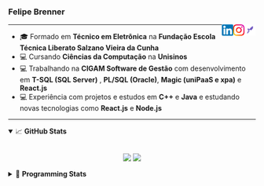 <h3>Felipe Brenner</h3>

<a href="https://app.rocketseat.com.br/me/felipe-de-oliveira-brenner-conta-ignite" target="_blank" rel="nofollow"><img align="right" width="23rem" src="./assets/rocketseat.png" alt="Rocketseat: @felipe-de-oliveira-brenner-conta-ignite"/></a>
<a href="https://www.instagram.com/felipeobrenner/" target="_blank" rel="nofollow"><img align="right" width="23rem" src="./assets/instagram.png" alt="Instagram: @felipeobrenner"/></a>
<a href="https://www.linkedin.com/in/felipe-de-oliveira-brenner/" target="_blank" rel="nofollow"><img align="right" width="23rem" src="./assets/linkedin.png" alt="LinkedIn: @felipe-de-oliveira-brenner"/></a>

---

- 🎓 Formado em **Técnico em Eletrônica** na **Fundação Escola Técnica Liberato Salzano Vieira da Cunha**
- 💻 Cursando **Ciências da Computação** na **Unisinos**
- 💻 Trabalhando na **CIGAM Software de Gestão** com desenvolvimento em **T-SQL (SQL Server)** , **PL/SQL (Oracle)**, **Magic (uniPaaS e xpa)** e **React.js**
- 💻 Experiência com projetos e estudos em **C++** e **Java** e estudando novas tecnologias como **React.js** e **Node.js**

---

<details open>
  <summary>📈 <b>GitHub Stats</b></summary>
  <br>
  <p align="center">
  <img src="https://github-readme-stats.vercel.app/api?username=felipebrenner&show_icons=true&theme=dark"/>
  <img src="https://github-readme-stats.vercel.app/api/top-langs/?username=felipebrenner&layout=compact&theme=dark">
  </p>

</details>

<details>
  <summary>🤖 <b>Programming Stats</b></summary>
  <br/>

  <!--START_SECTION:waka-->
**🐱 My Github Data** 

> 🏆 486 Contributions in the Year 2021
 > 
> 📦 114.2 kB Used in Github's Storage 
 > 
> 🚫 Not Opted to Hire
 > 
> 📜 20 Public Repositories 
 > 
> 🔑 0 Private Repositories  
 > 
**I'm a Night 🦉** 

```text
🌞 Morning    39 commits     ██░░░░░░░░░░░░░░░░░░░░░░░   8.19% 
🌆 Daytime    123 commits    ██████░░░░░░░░░░░░░░░░░░░   25.84% 
🌃 Evening    291 commits    ███████████████░░░░░░░░░░   61.13% 
🌙 Night      23 commits     █░░░░░░░░░░░░░░░░░░░░░░░░   4.83%

```
📅 **I'm Most Productive on Sunday** 

```text
Monday       73 commits     ███░░░░░░░░░░░░░░░░░░░░░░   15.34% 
Tuesday      103 commits    █████░░░░░░░░░░░░░░░░░░░░   21.64% 
Wednesday    50 commits     ██░░░░░░░░░░░░░░░░░░░░░░░   10.5% 
Thursday     48 commits     ██░░░░░░░░░░░░░░░░░░░░░░░   10.08% 
Friday       27 commits     █░░░░░░░░░░░░░░░░░░░░░░░░   5.67% 
Saturday     60 commits     ███░░░░░░░░░░░░░░░░░░░░░░   12.61% 
Sunday       115 commits    ██████░░░░░░░░░░░░░░░░░░░   24.16%

```


📊 **This Week I Spent My Time On** 

```text
💬 Programming Languages: 
JavaScript               13 hrs 11 mins      ██████████████░░░░░░░░░░░   59.09% 
TypeScript               3 hrs 29 mins       ████░░░░░░░░░░░░░░░░░░░░░   15.67% 
JSON                     3 hrs 7 mins        ███░░░░░░░░░░░░░░░░░░░░░░   14.02% 
Markdown                 2 hrs 5 mins        ██░░░░░░░░░░░░░░░░░░░░░░░   9.35% 
Other                    15 mins             ░░░░░░░░░░░░░░░░░░░░░░░░░   1.13%

🔥 Editors: 
VS Code                  22 hrs 19 mins      █████████████████████████   100.0%

🐱‍💻 Projects: 
www_CGFrontEnd           14 hrs 21 mins      ████████████████░░░░░░░░░   64.31% 
ignite-reactjs-perfreact 2 hrs 52 mins       ███░░░░░░░░░░░░░░░░░░░░░░   12.89% 
ignite-reactjs-desafios  2 hrs 22 mins       ██░░░░░░░░░░░░░░░░░░░░░░░   10.66% 
ignite-reactjs-ignews    1 hr 11 mins        █░░░░░░░░░░░░░░░░░░░░░░░░   5.34% 
www_CGFrontTemplate      1 hr 5 mins         █░░░░░░░░░░░░░░░░░░░░░░░░   4.92%

💻 Operating System: 
Linux                    17 hrs 38 mins      ███████████████████░░░░░░   79.06% 
Windows                  4 hrs 40 mins       █████░░░░░░░░░░░░░░░░░░░░   20.94%

```

**I Mostly Code in TypeScript** 

```text
TypeScript               8 repos             ██████████░░░░░░░░░░░░░░░   42.11% 
Java                     3 repos             ████░░░░░░░░░░░░░░░░░░░░░   15.79% 
CSS                      2 repos             ██░░░░░░░░░░░░░░░░░░░░░░░   10.53% 
Assembly                 1 repo              █░░░░░░░░░░░░░░░░░░░░░░░░   5.26% 
HTML                     1 repo              █░░░░░░░░░░░░░░░░░░░░░░░░   5.26%

```



 Last Updated on 11/08/2021
<!--END_SECTION:waka-->
</details>
